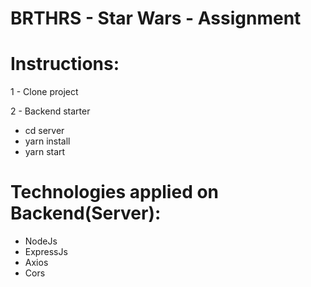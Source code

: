 <h1>BRTHRS - Star Wars - Assignment</h1>

# Instructions:

1 - Clone project

2 - Backend starter

- cd server
- yarn install
- yarn start

# Technologies applied on Backend(Server):

- NodeJs
- ExpressJs
- Axios
- Cors

